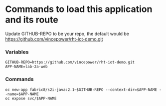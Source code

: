# Commands to load this application and its route

Update GITHUB-REPO to be your repo, the default would be https://github.com/vincepower/rht-iot-demo.git 

 
### Variables
```
GITHUB-REPO=https://github.com/vincepower/rht-iot-demo.git
APP-NAME=lab-2a-web  
```

### Commands
```
oc new-app fabric8/s2i-java:2.1~$GITHUB-REPO --context-dir=$APP-NAME --name=$APP-NAME
oc expose svc/$APP-NAME
```

